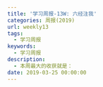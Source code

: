 ```yaml
---
title: '学习周报-13W: 六经注我'
categories: 周报(2019)
url: weekly13
tags:
  - 学习周报
keywords:
  - 学习周报
description:
  - 本周最大的收获就是：
date: 2019-03-25 00:00:00
---
```

